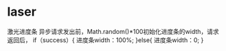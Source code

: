 # laser
激光进度条
异步请求发出前，Math.random()*100初始化进度条的width，请求返回后，
if（success）{
  进度条width：100%;
}else{
  进度条width：0;
}
